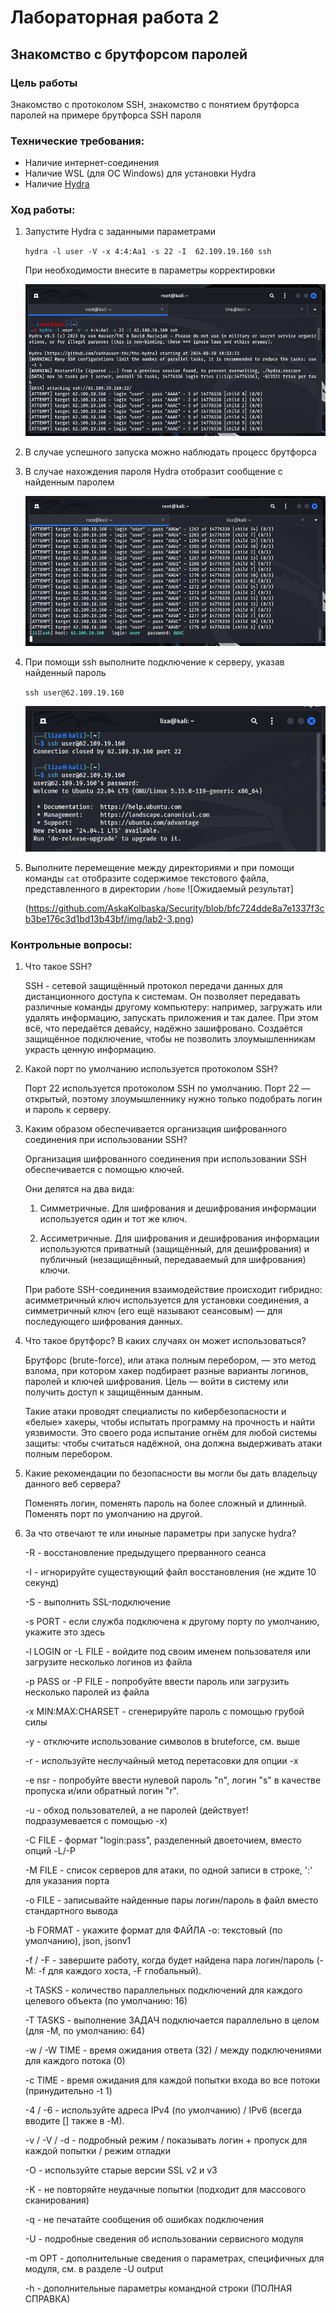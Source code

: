 # Лабораторная работа 2

## Знакомство с брутфорсом паролей

### Цель работы

Знакомство с протоколом SSH, знакомство с понятием брутфорса паролей на примере брутфорса SSH пароля

### Технические требования:
- Наличие интернет-соединения
- Наличие WSL (для ОС Windows) для установки Hydra
- Наличие [Hydra](https://www.kali.org/tools/hydra/)

### Ход работы:

1. Запустите Hydra с заданными параметрами

    `hydra -l user -V -x 4:4:Aa1 -s 22 -I  62.109.19.160 ssh`
   
    При необходимости внесите в параметры корректировки
   
    ![Ожидаемый результат](https://github.com/AskaKolbaska/Security/blob/7c72203e7184392372bafbbeeed6c82c6030a443/img/lab2-1.png)

2. В случае успешного запуска можно наблюдать процесс брутфорса

3. В случае нахождения пароля Hydra отобразит сообщение с найденным паролем

    ![Ожидаемый результат](https://github.com/AskaKolbaska/Security/blob/150838a2bf6f5a8948faa042391c733782fa44fb/img/lab2-2.png)
4. При помощи ssh выполните подключение к серверу, указав найденный пароль

    `ssh user@62.109.19.160`

    ![Ожидаемый результат](https://github.com/AskaKolbaska/Security/blob/a03173bfd337b87f6420f4f19d0a8a63105b03a7/img/lab2-4.png)
5. Выполните перемещение между директориями и при помощи команды `cat` отобразите содержимое текстового файла, представленного в директории `/home` 
![Ожидаемый результат]

    (https://github.com/AskaKolbaska/Security/blob/bfc724dde8a7e1337f3cb3be176c3d1bd13b43bf/img/lab2-3.png)

### Контрольные вопросы:
1. Что такое SSH?

    SSH - сетевой защищённый протокол передачи данных для дистанционного доступа к системам. Он позволяет передавать различные команды другому компьютеру: например, загружать или удалять информацию, запускать приложения и так далее. При этом всё, что передаётся девайсу, надёжно зашифровано. Создаётся защищённое подключение, чтобы не позволить злоумышленникам украсть ценную информацию.

2. Какой порт по умолчанию используется протоколом SSH?

    Порт 22 используется протоколом SSH по умолчанию. Порт 22 — открытый, поэтому злоумышленнику нужно только подобрать логин и пароль к серверу.

3. Каким образом обеспечивается организация шифрованного соединения при использовании SSH?

    Организация шифрованного соединения при использовании SSH обеспечивается с помощью ключей.

    Они делятся на два вида:

    1. Симметричные. Для шифрования и дешифрования информации используется один и тот же ключ.

    2. Ассиметричные. Для шифрования и дешифрования информации используются приватный (защищённый, для дешифрования) и публичный (незащищённый, передаваемый для шифрования) ключи.

    При работе SSH-соединения взаимодействие происходит гибридно: асимметричный ключ используется для установки соединения, а симметричный ключ (его ещё называют сеансовым) — для последующего шифрования данных.

4. Что такое брутфорс? В каких случаях он может использоваться?

    Брутфорс (brute-force), или атака полным перебором, — это метод взлома, при котором хакер подбирает разные варианты логинов, паролей и ключей шифрования. Цель — войти в систему или получить доступ к защищённым данным.

    Такие атаки проводят специалисты по кибербезопасности и «белые» хакеры, чтобы испытать программу на прочность и найти уязвимости. Это своего рода испытание огнём для любой системы защиты: чтобы считаться надёжной, она должна выдерживать атаки полным перебором.
5. Какие рекомендации по безопасности вы могли бы дать владельцу данного веб сервера?

    Поменять логин, поменять пароль на более сложный и длинный. Поменять порт по умолчанию на другой.

6. За что отвечают те или иныные параметры при запуске hydra?

    -R - восстановление предыдущего прерванного сеанса

    -I - игнорируйте существующий файл восстановления (не ждите 10 секунд)

    -S - выполнить SSL-подключение

    -s PORT - если служба подключена к другому порту по умолчанию, укажите это здесь

    -l LOGIN or -L FILE - войдите под своим именем пользователя или загрузите несколько логинов из файла

    -p PASS  or -P FILE - попробуйте ввести пароль или загрузить несколько паролей из файла

    -x MIN:MAX:CHARSET - сгенерируйте пароль с помощью грубой силы

    -y - отключите использование символов в bruteforce, см. выше

    -r - используйте неслучайный метод перетасовки для опции -x

    -e nsr - попробуйте ввести нулевой пароль "n", логин "s" в качестве пропуска и/или обратный логин "r".

    -u - обход пользователей, а не паролей (действует! подразумевается с помощью -x)

    -C FILE - формат "login:pass", разделенный двоеточием, вместо опций -L/-P

    -M FILE - список серверов для атаки, по одной записи в строке, ':' для указания порта

    -o FILE - записывайте найденные пары логин/пароль в файл вместо стандартного вывода

    -b FORMAT - укажите формат для ФАЙЛА -o: текстовый (по умолчанию), json, jsonv1

    -f / -F - завершите работу, когда будет найдена пара логин/пароль (-M: -f для каждого хоста, -F глобальный).

    -t TASKS - количество параллельных подключений для каждого целевого объекта (по умолчанию: 16)

    -T TASKS - выполнение ЗАДАЧ подключается параллельно в целом (для -M, по умолчанию: 64)

    -w / -W TIME - время ожидания ответа (32) / между подключениями для каждого потока (0)

    -c TIME - время ожидания для каждой попытки входа во все потоки (принудительно -t 1)

    -4 / -6 - используйте адреса IPv4 (по умолчанию) / IPv6 (всегда вводите [] также в -M).

    -v / -V / -d - подробный режим / показывать логин + пропуск для каждой попытки / режим отладки

    -O - используйте старые версии SSL v2 и v3

    -K - не повторяйте неудачные попытки (подходит для массового сканирования)

    -q - не печатайте сообщения об ошибках подключения

    -U - подробные сведения об использовании сервисного модуля

    -m OPT - дополнительные сведения о параметрах, специфичных для модуля, см. в разделе -U output

    -h - дополнительные параметры командной строки (ПОЛНАЯ СПРАВКА)



